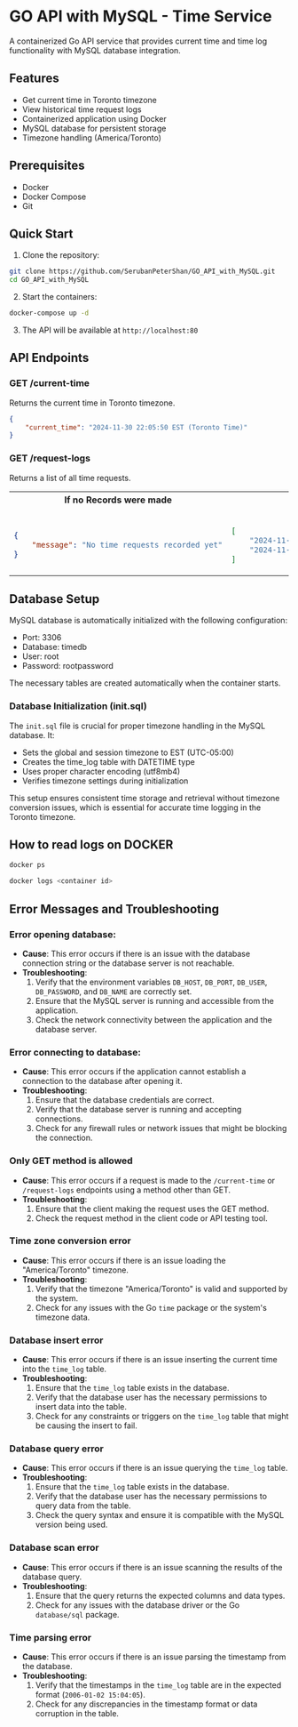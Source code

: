 # GO API with MySQL - Time Service

A containerized Go API service that provides current time and time log functionality with MySQL database integration.

## Features

- Get current time in Toronto timezone
- View historical time request logs
- Containerized application using Docker
- MySQL database for persistent storage
- Timezone handling (America/Toronto)

## Prerequisites

- Docker
- Docker Compose
- Git

## Quick Start

1. Clone the repository:

```bash
git clone https://github.com/SerubanPeterShan/GO_API_with_MySQL.git
cd GO_API_with_MySQL
```

2. Start the containers:

```bash
docker-compose up -d
```

3. The API will be available at `http://localhost:80`

## API Endpoints

### GET /current-time

Returns the current time in Toronto timezone.

```json
{
    "current_time": "2024-11-30 22:05:50 EST (Toronto Time)"
}
```

### GET /request-logs

Returns a list of all time requests.
<table>
<tr>
<th>If no Records were made</th>
<th>with Records</th>
</tr>
<tr>
<td>
  
```json

{
    "message": "No time requests recorded yet"
}

```
  
</td>
<td>

```json

[
    "2024-11-30 22:10:11 EST (Toronto Time)",
    "2024-11-30 22:10:09 EST (Toronto Time)"
]

```

</td>
</tr>
</table>

## Database Setup

MySQL database is automatically initialized with the following configuration:

- Port: 3306
- Database: timedb
- User: root
- Password: rootpassword

The necessary tables are created automatically when the container starts.

### Database Initialization (init.sql)

The `init.sql` file is crucial for proper timezone handling in the MySQL database. It:

- Sets the global and session timezone to EST (UTC-05:00)
- Creates the time_log table with DATETIME type
- Uses proper character encoding (utf8mb4)
- Verifies timezone settings during initialization

This setup ensures consistent time storage and retrieval without timezone conversion issues, which is essential for accurate time logging in the Toronto timezone.

## How to read logs on DOCKER

```bash
docker ps
```

```bash
docker logs <container id>
```

## Error Messages and Troubleshooting

### Error opening database:

- **Cause**: This error occurs if there is an issue with the database connection string or the database server is not reachable.
- **Troubleshooting**:
  1. Verify that the environment variables `DB_HOST`, `DB_PORT`, `DB_USER`, `DB_PASSWORD`, and `DB_NAME` are correctly set.
  2. Ensure that the MySQL server is running and accessible from the application.
  3. Check the network connectivity between the application and the database server.

### Error connecting to database:

- **Cause**: This error occurs if the application cannot establish a connection to the database after opening it.
- **Troubleshooting**:
  1. Ensure that the database credentials are correct.
  2. Verify that the database server is running and accepting connections.
  3. Check for any firewall rules or network issues that might be blocking the connection.

### Only GET method is allowed

- **Cause**: This error occurs if a request is made to the `/current-time` or `/request-logs` endpoints using a method other than GET.
- **Troubleshooting**:
  1. Ensure that the client making the request uses the GET method.
  2. Check the request method in the client code or API testing tool.

### Time zone conversion error

- **Cause**: This error occurs if there is an issue loading the "America/Toronto" timezone.
- **Troubleshooting**:
  1. Verify that the timezone "America/Toronto" is valid and supported by the system.
  2. Check for any issues with the Go `time` package or the system's timezone data.

### Database insert error

- **Cause**: This error occurs if there is an issue inserting the current time into the `time_log` table.
- **Troubleshooting**:
  1. Ensure that the `time_log` table exists in the database.
  2. Verify that the database user has the necessary permissions to insert data into the table.
  3. Check for any constraints or triggers on the `time_log` table that might be causing the insert to fail.

### Database query error

- **Cause**: This error occurs if there is an issue querying the `time_log` table.
- **Troubleshooting**:
  1. Ensure that the `time_log` table exists in the database.
  2. Verify that the database user has the necessary permissions to query data from the table.
  3. Check the query syntax and ensure it is compatible with the MySQL version being used.

### Database scan error

- **Cause**: This error occurs if there is an issue scanning the results of the database query.
- **Troubleshooting**:
  1. Ensure that the query returns the expected columns and data types.
  2. Check for any issues with the database driver or the Go `database/sql` package.

### Time parsing error

- **Cause**: This error occurs if there is an issue parsing the timestamp from the database.
- **Troubleshooting**:
  1. Verify that the timestamps in the `time_log` table are in the expected format (`2006-01-02 15:04:05`).
  2. Check for any discrepancies in the timestamp format or data corruption in the table.